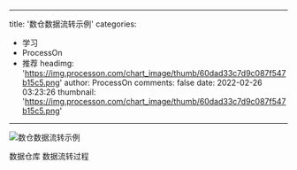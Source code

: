 
---
title: '数仓数据流转示例'
categories: 
 - 学习
 - ProcessOn
 - 推荐
headimg: 'https://img.processon.com/chart_image/thumb/60dad33c7d9c087f547b15c5.png'
author: ProcessOn
comments: false
date: 2022-02-26 03:23:26
thumbnail: 'https://img.processon.com/chart_image/thumb/60dad33c7d9c087f547b15c5.png'
---

<div>   
<img class="thumb" alt="数仓数据流转示例" src="https://img.processon.com/chart_image/thumb/60dad33c7d9c087f547b15c5.png" referrerpolicy="no-referrer">
<p>数据仓库 数据流转过程</p>  
</div>
            